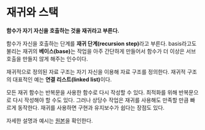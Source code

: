 # 재귀와 스택
**함수가 자기 자신을 호출하는 것을 재귀라고 부른다.**

함수가 자신을 호출하는 단계를 <strong>재귀 단계(recursion step)</strong>라고 부른다. basis라고도 불리는 재귀의 <strong>베이스(base)</strong>는 작업을 아주 간단하게 만들어서 함수가 더 이상은 서브 호출을 만들지 않게 해주는 인수이다.

재귀적으로 정의된 자료 구조는 자기 자신을 이용해 자료 구조를 정의한다. 재귀적 구조의 대표적인 예는 <strong>연결 리스트(linked list)</strong>이다.

모든 재귀 함수는 반복문을 사용한 함수로 다시 작성할 수 있다. 최적화를 위해 반복문으로 다시 작성해야 할 수도 있다. 그러나 상당수 작업은 재귀를 사용해도 만족할 만큼 빠르게 동작한다. 재귀를 사용하면 구현과 유지보수가 쉽다는 장점도 있다.

자세한 설명과 예시는 [원본](https://ko.javascript.info/recursion)을 확인한다.
